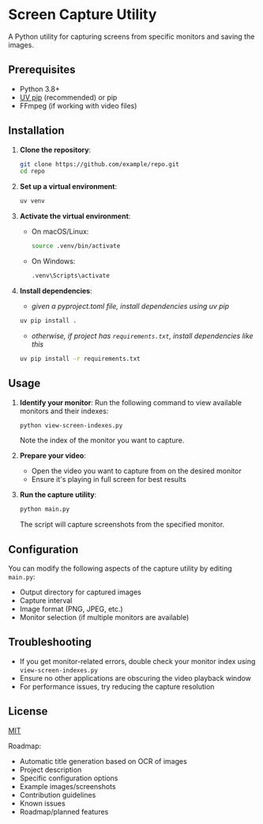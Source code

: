 
# Screen Capture Utility

A Python utility for capturing screens from specific monitors and saving the images.

## Prerequisites

- Python 3.8+
- [UV pip](https://github.com/astral-sh/uv) (recommended) or pip
- FFmpeg (if working with video files)

## Installation

1. **Clone the repository**:
   ```bash
   git clone https://github.com/example/repo.git
   cd repo
   ```

2. **Set up a virtual environment**:
   ```bash
   uv venv
   ```

3. **Activate the virtual environment**:
   - On macOS/Linux:
     ```bash
     source .venv/bin/activate
     ```
   - On Windows:
     ```cmd
     .venv\Scripts\activate
     ```

4. **Install dependencies**:
   - *given a pyproject.toml file, install dependencies using uv pip*
   ```bash
   uv pip install .
   ```
   - *otherwise, if project has `requirements.txt`, install dependencies like this*
   ```bash
   uv pip install -r requirements.txt
   ```

## Usage

1. **Identify your monitor**:
   Run the following command to view available monitors and their indexes:
   ```bash
   python view-screen-indexes.py
   ```
   Note the index of the monitor you want to capture.

2. **Prepare your video**:
   - Open the video you want to capture from on the desired monitor
   - Ensure it's playing in full screen for best results

3. **Run the capture utility**:
   ```bash
   python main.py
   ```
   The script will capture screenshots from the specified monitor.

## Configuration

You can modify the following aspects of the capture utility by editing `main.py`:
- Output directory for captured images
- Capture interval
- Image format (PNG, JPEG, etc.)
- Monitor selection (if multiple monitors are available)

## Troubleshooting

- If you get monitor-related errors, double check your monitor index using `view-screen-indexes.py`
- Ensure no other applications are obscuring the video playback window
- For performance issues, try reducing the capture resolution

## License

[MIT](LICENSE)




Roadmap:
- Automatic title generation based on OCR of images
- Project description
- Specific configuration options
- Example images/screenshots
- Contribution guidelines
- Known issues
- Roadmap/planned features
